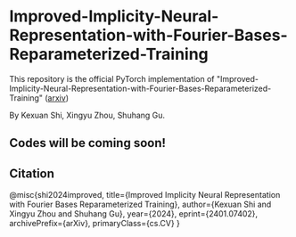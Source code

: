 # Improved-Implicity-Neural-Representation-with-Fourier-Bases-Reparameterized-Training
This repository is the official PyTorch implementation of "Improved-Implicity-Neural-Representation-with-Fourier-Bases-Reparameterized-Training"
([arxiv](https://arxiv.org/pdf/2401.07402.pdf))

By Kexuan Shi, Xingyu Zhou, Shuhang Gu.
## Codes will be coming soon!



## Citation
@misc{shi2024improved,
      title={Improved Implicity Neural Representation with Fourier Bases Reparameterized Training}, 
      author={Kexuan Shi and Xingyu Zhou and Shuhang Gu},
      year={2024},
      eprint={2401.07402},
      archivePrefix={arXiv},
      primaryClass={cs.CV}
}
